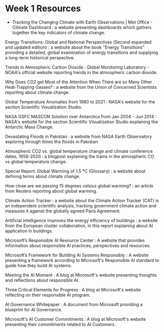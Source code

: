 # Week 1 Resources
- Tracking the Changing Climate with Earth Observations | Met Office - Climate Dashboard
: a website presenting dashboards which gathers together the key indicators of climate change.

Energy Transitions: Global and National Perspectives (Second expanded and updated edition)
: a website about the book "Energy Transitions" providing a detailed, global examination of energy transitions and supplying a long-term historical perspective.

Trends in Atmospheric Carbon Dioxide
: Global Monitoring Laboratory - NOAA's official website reporting trends in the atmospheric carbon dioxide.

Why Does CO2 get Most of the Attention When There are so Many Other Heat-Trapping Gasses?
: a website from the Union of Concerned Scientists reporting about climate change.

Global Temperature Anomalies from 1880 to 2021
: NASA's website for the section Scientific Visualization Studio.

NASA GSFC MASCON Solution over Antarctica from Jan 2004 - Jun 2014
: NASA's website for the section Scientific Visualization Studio explaining the Antarctic Mass Change.

Devastating Floods in Pakistan
: a website from NASA Earth Observatory exploring through times the floods in Pakistan.

Atmospheric CO2 vs. global temperature change and climate conference dates, 1958-2020
: a blogpost explaining the trains in the atmospheric CO vs global temperature change.

Special Report: Global Warming of 1.5 ºC (Glossary)
: a website about defining terms about climate change.

How close are we passing 15 degrees celsius global warming?
:  an article from Reuters reporting about global warming.

Climate Action Tracker
: a website about the Climate Action Tracker (CAT) is an independent scientific analysis, tracking government climate action and measures it against the globally agreed Paris Agreement.

Artificial intelligence improves the energy efficiency of buildings
: a website from the European cluster collaboration, in this report explaining about AI application in buildings.

Microsoft’s Responsible AI Resource Center
: A website that provides information about responsible AI practices, perspectives and resources.

Microsoft’s Framework for Building AI Systems Responsibly
: A website presenting a framework according to Microsoft's Responsible AI standard to guide how they build AI systems.

Meeting the AI Moment
: A blog at Microsoft's website presenting thoughts and reflections about responsible AI.

Three Critical Elements for Progress
: A blog at Microsoft's website reflecting on their responsible AI program.

AI Governance Whitepaper
: A document from Microsoft providing a blueprint for AI Governance.

Microsoft's AI Customer Commitments
: A blog at Microsoft's website presenting their commitments related to AI Customers.